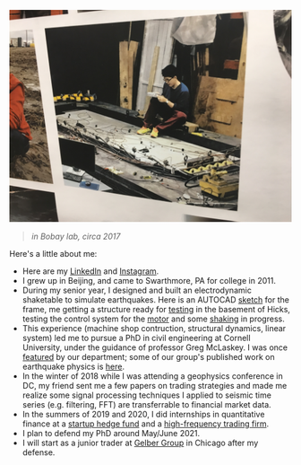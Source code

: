 ![in Bovay lab, circa 2017](/Bill_photo_lab.JPG)
>*in Bobay lab, circa 2017*

Here's a little about me:  

- Here are my [LinkedIn](https://www.linkedin.com/in/sizhao-bill-wu/) and [Instagram](https://www.instagram.com/billl.wu).
- I grew up in Beijing, and came to Swarthmore, PA for college in 2011.
- During my senior year, I designed and built an electrodynamic shaketable to simulate earthquakes. Here is an AUTOCAD [sketch](https://www.dropbox.com/s/hsv2x8rk3nfot97/table_frame.PNG?dl=0) for the frame, me getting a structure ready for [testing](https://www.dropbox.com/s/pvjqdtjptgckrcy/20150430_164630.jpg?dl=0) in the basement of Hicks, testing the control system for the [motor](https://www.dropbox.com/s/h2y85o97888gkd1/20150502_173739.mp4?dl=0) and some [shaking](https://www.dropbox.com/s/n5qw488mvfc41ln/20150502_172903.mp4?dl=0) in progress.
- This experience (machine shop contruction, structural dynamics, linear system) led me to pursue a PhD in civil engineering at Cornell University, under the guidance of professor Greg McLaskey. I was once [featured](https://www.cee.cornell.edu/spotlights/bill-wu-phd-student) by our department; some of our group's published work on earthquake physics is [here](https://courses.cit.cornell.edu/mclaskey/publications.html).
- In the winter of 2018 while I was attending a geophysics conference in DC, my friend sent me a few papers on trading strategies and made me realize some signal processing techniques I applied to seismic time series (e.g. filtering, FFT) are transferrable to financial market data. 
- In the summers of 2019 and 2020, I did internships in quantitative finance at a [startup hedge fund](http://arcstonecap.com/index.html) and a [high-frequency  trading firm](https://www.quantlab.com/). 
- I plan to defend my PhD around May/June 2021.
- I will start as a junior trader at [Gelber Group](https://www.gelbergroup.com/) in Chicago after my defense. 
